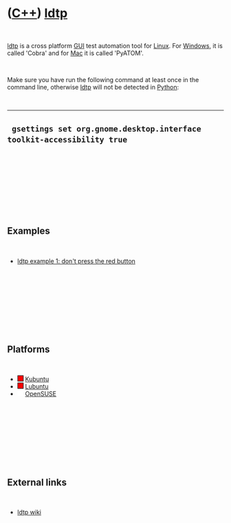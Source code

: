 



 

 

 

 

 

([C++](Cpp.htm)) [ldtp](CppLdtp.htm)
====================================

 

[ldtp](CppLdtp.htm) is a cross platform [GUI](CppGui.htm) test
automation tool for [Linux](CppLinux.htm). For
[Windows](CppWindows.htm), it is called 'Cobra' and for
[Mac](CppMac.htm) it is called 'PyATOM'.

 

Make sure you have run the following command at least once in the
command line, otherwise [ldtp](CppLdtp.htm) will not be detected in
[Python](CppPython.htm):

 

  -------------------------------------------------------------------------
  ` gsettings set org.gnome.desktop.interface toolkit-accessibility true`
  -------------------------------------------------------------------------

 

 

 

 

 

Examples
--------

 

-   [ldtp example 1: don't press the red button](CppLdtpExample1.htm)

 

 

 

 

 

Platforms
---------

 

-   ![FAIL](PicRed.png) [Kubuntu](CppKubuntu.htm)
-   ![FAIL](PicRed.png) [Lubuntu](CppLubuntu.htm)
-   ![TODO](PicSpacer.png) [OpenSUSE](CppOpenSUSE.htm)

 

 

 

 

 

External links
--------------

 

-   [ldtp wiki](http://ldtp.freedesktop.org/wiki/)

 

 

 

 

 





 



